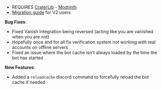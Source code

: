 - REQUIRES [CraterLib](https://www.curseforge.com/minecraft/mc-mods/craterlib) - [Modrinth](https://modrinth.com/mod/craterlib)
- [Migration guide](https://sdlink.fdd-docs.com/migration/) for V2 users


**Bug Fixes**:

* Fixed Vanish integration being reversed (acting like you are vanished when you are not)
* Hopefully once and for all fix verification system not working with real accounts on offline servers
* Fixed an issue where the bot cache isn't always loaded by the time the bot has started

**New Features**:

* Added a `reloadcache` discord command to forcefully reload the bot cache if needed
